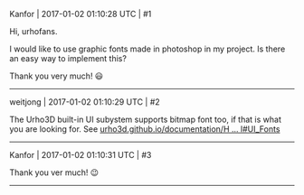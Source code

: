 Kanfor | 2017-01-02 01:10:28 UTC | #1

Hi, urhofans.

I would like to use graphic fonts made in photoshop in my project. Is there an easy way to implement this?

Thank you very much!  :smiley:

-------------------------

weitjong | 2017-01-02 01:10:29 UTC | #2

The Urho3D built-in UI subystem supports bitmap font too, if that is what you are looking for. See [urho3d.github.io/documentation/H ... l#UI_Fonts](http://urho3d.github.io/documentation/HEAD/_u_i.html#UI_Fonts)

-------------------------

Kanfor | 2017-01-02 01:10:31 UTC | #3

Thank you ver much!  :wink:

-------------------------

